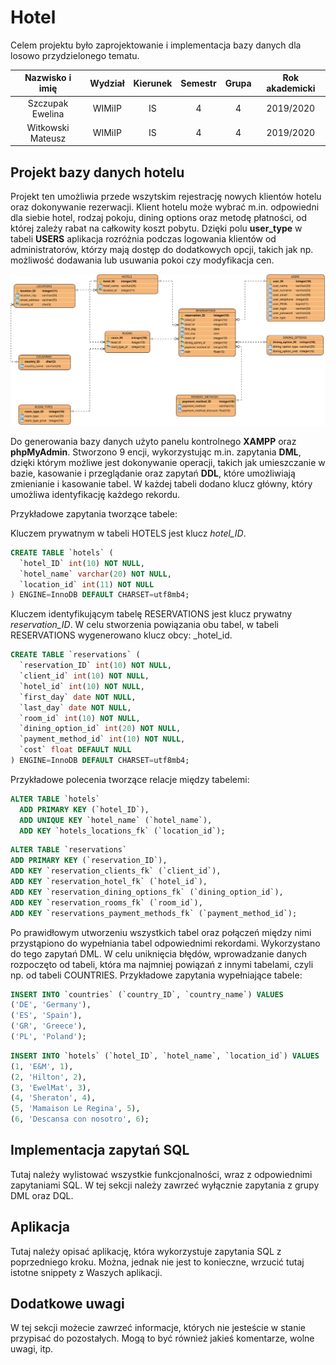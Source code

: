 # Hotel
Celem projektu było zaprojektowanie i implementacja bazy danych dla losowo przydzielonego tematu.


| Nazwisko i imię  | Wydział | Kierunek | Semestr | Grupa | Rok akademicki |
| :-------------:  | :-----: | :------: | :-----: | :---: | :------------: |
| Szczupak Ewelina | WIMiIP  | IS       |   4     | 4     | 2019/2020      |
| Witkowski Mateusz| WIMiIP  | IS       |   4     | 4     | 2019/2020      |

## Projekt bazy danych hotelu
Projekt ten umożliwia przede wszytskim rejestrację nowych klientów hotelu oraz dokonywanie rezerwacji. Klient hotelu może wybrać m.in. odpowiedni dla siebie hotel, rodzaj pokoju, dining options oraz metodę płatności, od której zależy rabat na całkowity koszt pobytu. Dzięki polu **user_type** w tabeli **USERS** aplikacja rozróżnia podczas logowania klientów od administratorów, którzy mają dostęp do dodatkowych opcji, takich jak np. możliwość dodawania lub usuwania pokoi czy modyfikacja cen.

![Hotel_diagram](./Hotel_Diagram1.svg)

Do generowania bazy danych użyto panelu kontrolnego **XAMPP** oraz **phpMyAdmin**. Stworzono 9 encji, wykorzystując m.in. zapytania **DML**, dzięki którym możliwe jest dokonywanie operacji, takich jak umieszczanie w bazie, kasowanie i przeglądanie oraz zapytań **DDL**, które umożliwiają zmienianie i kasowanie tabel. W każdej tabeli dodano klucz główny, który umożliwa identyfikację każdego rekordu.

Przykładowe zapytania tworzące tabele:

Kluczem prywatnym w tabeli HOTELS jest klucz _hotel_ID_.

```sql
CREATE TABLE `hotels` (
  `hotel_ID` int(10) NOT NULL,
  `hotel_name` varchar(20) NOT NULL,
  `location_id` int(11) NOT NULL
) ENGINE=InnoDB DEFAULT CHARSET=utf8mb4;
```
Kluczem identyfikującym tabelę RESERVATIONS jest klucz prywatny _reservation_ID_.  W celu stworzenia powiązania obu tabel, w tabeli RESERVATIONS wygenerowano klucz obcy: _hotel_id.

```sql
CREATE TABLE `reservations` (
  `reservation_ID` int(10) NOT NULL,
  `client_id` int(10) NOT NULL,
  `hotel_id` int(10) NOT NULL,
  `first_day` date NOT NULL,
  `last_day` date NOT NULL,
  `room_id` int(10) NOT NULL,
  `dining_option_id` int(20) NOT NULL,
  `payment_method_id` int(10) NOT NULL,
  `cost` float DEFAULT NULL
) ENGINE=InnoDB DEFAULT CHARSET=utf8mb4;
```
Przykładowe polecenia tworzące relacje między tabelemi:

```sql
ALTER TABLE `hotels`
  ADD PRIMARY KEY (`hotel_ID`),
  ADD UNIQUE KEY `hotel_name` (`hotel_name`),
  ADD KEY `hotels_locations_fk` (`location_id`);
  ```
  
  ```sql
ALTER TABLE `reservations`
  ADD PRIMARY KEY (`reservation_ID`),
  ADD KEY `reservation_clients_fk` (`client_id`),
  ADD KEY `reservation_hotel_fk` (`hotel_id`),
  ADD KEY `reservation_dining_options_fk` (`dining_option_id`),
  ADD KEY `reservation_rooms_fk` (`room_id`),
  ADD KEY `reservations_payment_methods_fk` (`payment_method_id`);
  ```
  
Po prawidłowym utworzeniu wszystkich tabel oraz połączeń między nimi przystąpiono do wypełniania tabel odpowiednimi rekordami. Wykorzystano do tego zapytań DML. W celu uniknięcia błędów, wprowadzanie danych rozpoczęto od tabeli, która ma najmniej powiązań z innymi tabelami, czyli np. od tabeli COUNTRIES. 
Przykładowe zapytania wypełniające tabele:

```sql
INSERT INTO `countries` (`country_ID`, `country_name`) VALUES
('DE', 'Germany'),
('ES', 'Spain'),
('GR', 'Greece'),
('PL', 'Poland');
```
```sql
INSERT INTO `hotels` (`hotel_ID`, `hotel_name`, `location_id`) VALUES
(1, 'E&M', 1),
(2, 'Hilton', 2),
(3, 'EwelMat', 3),
(4, 'Sheraton', 4),
(5, 'Mamaison Le Regina', 5),
(6, 'Descansa con nosotro', 6);
```


## Implementacja zapytań SQL
Tutaj należy wylistować wszystkie funkcjonalności, wraz z odpowiednimi zapytaniami SQL. W tej sekcji należy zawrzeć wyłącznie zapytania z grupy DML oraz DQL.

## Aplikacja
Tutaj należy opisać aplikację, która wykorzystuje zapytania SQL z poprzedniego kroku. Można, jednak nie jest to konieczne, wrzucić tutaj istotne snippety z Waszych aplikacji.

## Dodatkowe uwagi
W tej sekcji możecie zawrzeć informacje, których nie jesteście w stanie przypisać do pozostałych. Mogą to być również jakieś komentarze, wolne uwagi, itp.
